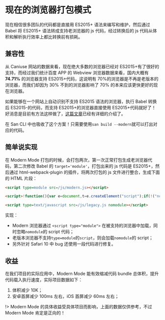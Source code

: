 

# 现在的浏览器打包模式

现在相信很多团队的代码都是直接用 ES2015+ 语法来编写和维护，然后通过 Babel 将 ES2015+ 语法转成支持老浏览器的 js 代码，经过转换后的 js 代码从体积和解析执行效率上都比转换前有损耗。

## 兼容性

从 Caniuse 网站的数据来看，现在绝大多数的浏览器已经对 ES2015+有了很好的支持，而经过我们统计百度 APP 的 Webview 浏览器数据来看，国内大概有 **74.71%** 的浏览器支持 ES2015+代码，这说明有 70%的浏览器是不再是老版本的浏览器，而我们却因为 30% 不到的浏览器影响了 70% 的本来应该更快更好的现在浏览器。

如果能够在一个网站上自动识别不支持 ES2015 语法的浏览器，执行 Babel 转换后 ES2015-的代码，而支持 ES2015+的浏览器直接使用 ES2015+代码就好了！好消息是目前有方法这样做了，[这篇文章](https://philipwalton.com/articles/deploying-es2015-code-in-production-today/)已经有详细的介绍了。

在 San CLI 中也吸收了这个方案！只需要使用`san build --modern`就可以打出对应的代码。

## 简单说实现


在 Modern Mode 打包的时候，会打包两次，第一次正常打包生成老浏览器代码，第二次修改 Babel 的 `target='module'`，打包出来的 js 代码是 ES2015+，然后通过 html-webpack-plugin 的插件，将两次打包的 js 文件进行整合，生成下面的 HTML 片段：

```html
<script type=module src=/js/modern.js></script>

<script>!function(){var e=document,t=e.createElement("script");if(!("noModule"in t)&&"onbeforeload"in t){var n=!1;e.addEventListener("beforeload",function(e){if(e.target===t)n=!0;else if(!e.target.hasAttribute("nomodule")||!n)return;e.preventDefault()},!0),t.type="module",t.src=".",e.head.appendChild(t),t.remove()}}();</script>

<script type=text/javascript src=/js/legacy.js nomodule></script>
```

实现：

-   Modern 浏览器通过 `<script type="module">` 在被支持的浏览器中加载，同时忽略`nomodule`的 script 代码；
-   老版本浏览器不支持`type=module`的`script`，则会加载`nomodule`的 script；
-   另外针对 Safari 10 中 bug 还使用一段代码进行修复。

## 收益

在我们项目的实际应用中，Modern Mode 能有效缩减代码 bundle 总体积，提升代码载入执行速度，实际项目数据如下：

1. 体积减少 10K；
2. 安卓首屏减少 100ms 左右，iOS 首屏减少 60ms 左右；


!> Modern Mode 的具体收益受具体项目而影响，上面的数据仅供参考，不过 Modern Mode 肯定是正向的！
